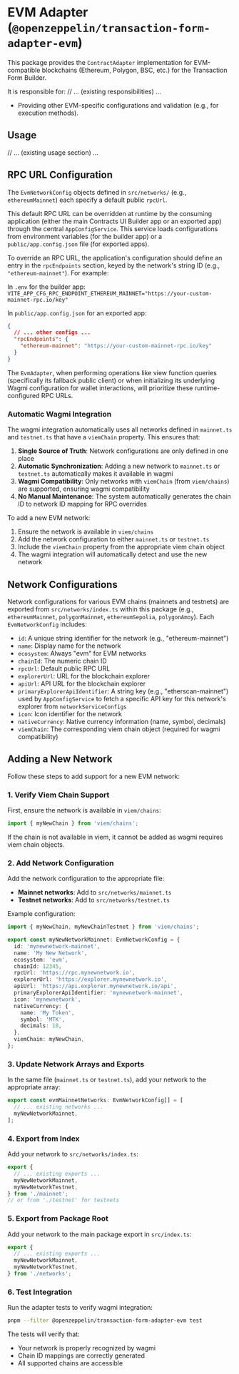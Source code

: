 # EVM Adapter (`@openzeppelin/transaction-form-adapter-evm`)

This package provides the `ContractAdapter` implementation for EVM-compatible blockchains (Ethereum, Polygon, BSC, etc.) for the Transaction Form Builder.

It is responsible for:
// ... (existing responsibilities) ...

- Providing other EVM-specific configurations and validation (e.g., for execution methods).

## Usage

// ... (existing usage section) ...

## RPC URL Configuration

The `EvmNetworkConfig` objects defined in `src/networks/` (e.g., `ethereumMainnet`) each specify a default public `rpcUrl`.

This default RPC URL can be overridden at runtime by the consuming application (either the main Contracts UI Builder app or an exported app) through the central `AppConfigService`. This service loads configurations from environment variables (for the builder app) or a `public/app.config.json` file (for exported apps).

To override an RPC URL, the application's configuration should define an entry in the `rpcEndpoints` section, keyed by the network's string ID (e.g., `"ethereum-mainnet"`). For example:

In `.env` for the builder app:
`VITE_APP_CFG_RPC_ENDPOINT_ETHEREUM_MAINNET="https://your-custom-mainnet-rpc.io/key"`

In `public/app.config.json` for an exported app:

```json
{
  // ... other configs ...
  "rpcEndpoints": {
    "ethereum-mainnet": "https://your-custom-mainnet-rpc.io/key"
  }
}
```

The `EvmAdapter`, when performing operations like view function queries (specifically its fallback public client) or when initializing its underlying Wagmi configuration for wallet interactions, will prioritize these runtime-configured RPC URLs.

### Automatic Wagmi Integration

The wagmi integration automatically uses all networks defined in `mainnet.ts` and `testnet.ts` that have a `viemChain` property. This ensures that:

1. **Single Source of Truth**: Network configurations are only defined in one place
2. **Automatic Synchronization**: Adding a new network to `mainnet.ts` or `testnet.ts` automatically makes it available in wagmi
3. **Wagmi Compatibility**: Only networks with `viemChain` (from `viem/chains`) are supported, ensuring wagmi compatibility
4. **No Manual Maintenance**: The system automatically generates the chain ID to network ID mapping for RPC overrides

To add a new EVM network:

1. Ensure the network is available in `viem/chains`
2. Add the network configuration to either `mainnet.ts` or `testnet.ts`
3. Include the `viemChain` property from the appropriate viem chain object
4. The wagmi integration will automatically detect and use the new network

## Network Configurations

Network configurations for various EVM chains (mainnets and testnets) are exported from `src/networks/index.ts` within this package (e.g., `ethereumMainnet`, `polygonMainnet`, `ethereumSepolia`, `polygonAmoy`). Each `EvmNetworkConfig` includes:

- `id`: A unique string identifier for the network (e.g., "ethereum-mainnet")
- `name`: Display name for the network
- `ecosystem`: Always "evm" for EVM networks
- `chainId`: The numeric chain ID
- `rpcUrl`: Default public RPC URL
- `explorerUrl`: URL for the blockchain explorer
- `apiUrl`: API URL for the blockchain explorer
- `primaryExplorerApiIdentifier`: A string key (e.g., "etherscan-mainnet") used by `AppConfigService` to fetch a specific API key for this network's explorer from `networkServiceConfigs`
- `icon`: Icon identifier for the network
- `nativeCurrency`: Native currency information (name, symbol, decimals)
- `viemChain`: The corresponding viem chain object (required for wagmi compatibility)

## Adding a New Network

Follow these steps to add support for a new EVM network:

### 1. Verify Viem Chain Support

First, ensure the network is available in `viem/chains`:

```typescript
import { myNewChain } from 'viem/chains';
```

If the chain is not available in viem, it cannot be added as wagmi requires viem chain objects.

### 2. Add Network Configuration

Add the network configuration to the appropriate file:

- **Mainnet networks**: Add to `src/networks/mainnet.ts`
- **Testnet networks**: Add to `src/networks/testnet.ts`

Example configuration:

```typescript
import { myNewChain, myNewChainTestnet } from 'viem/chains';

export const myNewNetworkMainnet: EvmNetworkConfig = {
  id: 'mynewnetwork-mainnet',
  name: 'My New Network',
  ecosystem: 'evm',
  chainId: 12345,
  rpcUrl: 'https://rpc.mynewnetwork.io',
  explorerUrl: 'https://explorer.mynewnetwork.io',
  apiUrl: 'https://api.explorer.mynewnetwork.io/api',
  primaryExplorerApiIdentifier: 'mynewnetwork-mainnet',
  icon: 'mynewnetwork',
  nativeCurrency: {
    name: 'My Token',
    symbol: 'MTK',
    decimals: 18,
  },
  viemChain: myNewChain,
};
```

### 3. Update Network Arrays and Exports

In the same file (`mainnet.ts` or `testnet.ts`), add your network to the appropriate array:

```typescript
export const evmMainnetNetworks: EvmNetworkConfig[] = [
  // ... existing networks ...
  myNewNetworkMainnet,
];
```

### 4. Export from Index

Add your network to `src/networks/index.ts`:

```typescript
export {
  // ... existing exports ...
  myNewNetworkMainnet,
  myNewNetworkTestnet,
} from './mainnet';
// or from './testnet' for testnets
```

### 5. Export from Package Root

Add your network to the main package export in `src/index.ts`:

```typescript
export {
  // ... existing exports ...
  myNewNetworkMainnet,
  myNewNetworkTestnet,
} from './networks';
```

### 6. Test Integration

Run the adapter tests to verify wagmi integration:

```bash
pnpm --filter @openzeppelin/transaction-form-adapter-evm test
```

The tests will verify that:

- Your network is properly recognized by wagmi
- Chain ID mappings are correctly generated
- All supported chains are accessible
